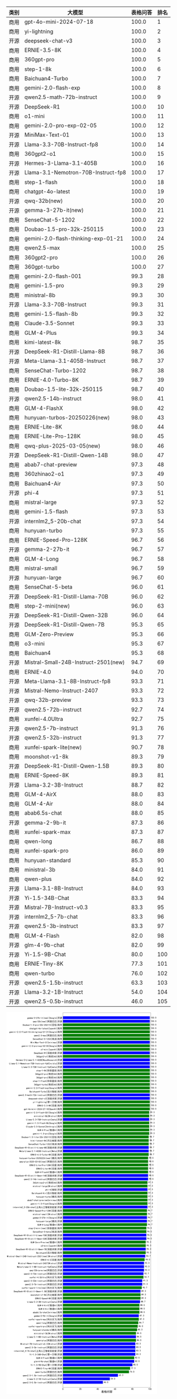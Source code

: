 
| 类别 | 大模型                         | 表格问答 | 排名 |
|-----|------------------------------|---------|----|
|商用|gpt-4o-mini-2024-07-18|100.0|1|
|商用|yi-lightning|100.0|2|
|开源|deepseek-chat-v3|100.0|3|
|商用|ERNIE-3.5-8K|100.0|4|
|商用|360gpt-pro|100.0|5|
|商用|step-1-8k|100.0|6|
|商用|Baichuan4-Turbo|100.0|7|
|商用|gemini-2.0-flash-exp|100.0|8|
|开源|qwen2.5-math-72b-instruct|100.0|9|
|开源|DeepSeek-R1|100.0|10|
|商用|o1-mini|100.0|11|
|商用|gemini-2.0-pro-exp-02-05|100.0|12|
|开源|MiniMax-Text-01|100.0|13|
|开源|Llama-3.3-70B-Instruct-fp8|100.0|14|
|商用|360gpt2-o1|100.0|15|
|开源|Hermes-3-Llama-3.1-405B|100.0|16|
|开源|Llama-3.1-Nemotron-70B-Instruct-fp8|100.0|17|
|商用|step-1-flash|100.0|18|
|商用|chatgpt-4o-latest|100.0|19|
|开源|qwq-32b(new)|100.0|20|
|开源|gemma-3-27b-it(new)|100.0|21|
|商用|SenseChat-5-1202|100.0|22|
|商用|Doubao-1.5-pro-32k-250115|100.0|23|
|商用|gemini-2.0-flash-thinking-exp-01-21|100.0|24|
|商用|qwen2.5-max|100.0|25|
|商用|360gpt2-pro|100.0|26|
|商用|360gpt-turbo|100.0|27|
|商用|gemini-2.0-flash-001|99.3|28|
|商用|gemini-1.5-pro|99.3|29|
|商用|ministral-8b|99.3|30|
|开源|Llama-3.3-70B-Instruct|99.3|31|
|商用|gemini-1.5-flash-8b|99.3|32|
|商用|Claude-3.5-Sonnet|99.3|33|
|商用|GLM-4-Plus|99.3|34|
|商用|kimi-latest-8k|98.7|35|
|开源|DeepSeek-R1-Distill-Llama-8B|98.7|36|
|开源|Meta-Llama-3.1-405B-Instruct|98.7|37|
|商用|SenseChat-Turbo-1202|98.7|38|
|商用|ERNIE-4.0-Turbo-8K|98.7|39|
|商用|Doubao-1.5-lite-32k-250115|98.7|40|
|开源|qwen2.5-14b-instruct|98.0|41|
|商用|GLM-4-FlashX|98.0|42|
|商用|hunyuan-turbos-20250226(new)|98.0|43|
|商用|ERNIE-Lite-8K|98.0|44|
|商用|ERNIE-Lite-Pro-128K|98.0|45|
|商用|qwq-plus-2025-03-05(new)|98.0|46|
|开源|DeepSeek-R1-Distill-Qwen-14B|98.0|47|
|商用|abab7-chat-preview|97.3|48|
|商用|360zhinao2-o1|97.3|49|
|商用|Baichuan4-Air|97.3|50|
|开源|phi-4|97.3|51|
|商用|mistral-large|97.3|52|
|商用|gemini-1.5-flash|97.3|53|
|开源|internlm2_5-20b-chat|97.3|54|
|商用|hunyuan-turbo|97.3|55|
|商用|ERNIE-Speed-Pro-128K|96.7|56|
|开源|gemma-2-27b-it|96.7|57|
|商用|GLM-4-Long|96.7|58|
|商用|mistral-small|96.7|59|
|开源|hunyuan-large|96.7|60|
|商用|SenseChat-5-beta|96.0|61|
|开源|DeepSeek-R1-Distill-Llama-70B|96.0|62|
|商用|step-2-mini(new)|96.0|63|
|开源|DeepSeek-R1-Distill-Qwen-32B|96.0|64|
|开源|DeepSeek-R1-Distill-Qwen-7B|95.3|65|
|商用|GLM-Zero-Preview|95.3|66|
|商用|o3-mini|95.3|67|
|商用|Baichuan4|95.3|68|
|开源|Mistral-Small-24B-Instruct-2501(new)|94.7|69|
|商用|ERNIE-4.0|94.0|70|
|开源|Meta-Llama-3.1-8B-Instruct-fp8|93.3|71|
|开源|Mistral-Nemo-Instruct-2407|93.3|72|
|开源|qwq-32b-preview|93.3|73|
|开源|qwen2.5-72b-instruct|92.7|74|
|商用|xunfei-4.0Ultra|92.7|75|
|开源|qwen2.5-7b-instruct|91.3|76|
|开源|qwen2.5-32b-instruct|91.3|77|
|商用|xunfei-spark-lite(new)|90.7|78|
|商用|moonshot-v1-8k|89.3|79|
|开源|DeepSeek-R1-Distill-Qwen-1.5B|89.3|80|
|商用|ERNIE-Speed-8K|89.3|81|
|开源|Llama-3.2-3B-Instruct|88.7|82|
|商用|GLM-4-AirX|88.0|83|
|商用|GLM-4-Air|88.0|84|
|商用|abab6.5s-chat|88.0|85|
|开源|gemma-2-9b-it|87.3|86|
|商用|xunfei-spark-max|87.3|87|
|商用|qwen-long|86.7|88|
|商用|xunfei-spark-pro|86.0|89|
|商用|hunyuan-standard|85.3|90|
|商用|ministral-3b|84.0|91|
|商用|qwen-plus|84.0|92|
|开源|Llama-3.1-8B-Instruct|84.0|93|
|开源|Yi-1.5-34B-Chat|83.3|94|
|开源|Mistral-7B-Instruct-v0.3|83.3|95|
|开源|internlm2_5-7b-chat|83.3|96|
|开源|qwen2.5-3b-instruct|83.3|97|
|商用|GLM-4-Flash|82.0|98|
|开源|glm-4-9b-chat|82.0|99|
|开源|Yi-1.5-9B-Chat|80.0|100|
|商用|ERNIE-Tiny-8K|77.3|101|
|商用|qwen-turbo|76.0|102|
|开源|qwen2.5-1.5b-instruct|63.3|103|
|开源|Llama-3.2-1B-Instruct|54.0|104|
|开源|qwen2.5-0.5b-instruct|46.0|105|


![lin](../pic/表格问答.png)
